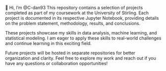 👋 Hi, I’m @C-dan93
This repository contains a selection of projects completed as part of my coursework at the University of Stirling. Each project is documented in its respective Jupyter Notebook, providing details on the problem statement, methodology, results, and conclusions.

These projects showcase my skills in data analysis, machine learning, and statistical modeling. I am eager to apply these skills to real-world challenges and continue learning in this exciting field.

Future projects will be hosted in separate repositories for better organization and clarity. Feel free to explore my work and reach out if you have any questions or collaboration opportunities!
